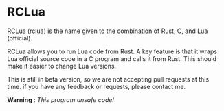# RCLua
RCLua (rclua) is the name given to the combination of Rust, C, and Lua (official).

RCLua allows you to run Lua code from Rust. A key feature is that it wraps Lua official source code in a C program and calls it from Rust. This should make it easier to change Lua versions.

This is still in beta version, so we are not accepting pull requests at this time. if you have any feedback or requests, please contact me.

**Warning** : *This program unsafe code!*